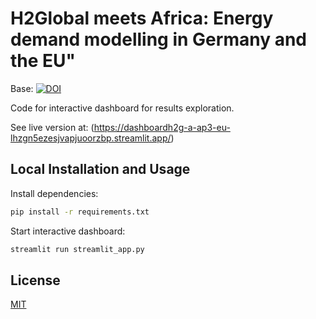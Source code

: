 # H2Global meets Africa: Energy demand modelling in Germany and the EU"

Base: [![DOI](https://zenodo.org/badge/451538981.svg)](https://zenodo.org/badge/latestdoi/451538981)

Code for interactive dashboard for results exploration.

See live version at: (https://dashboardh2g-a-ap3-eu-lhzgn5ezesjvapjuoorzbp.streamlit.app/)

## Local Installation and Usage

Install dependencies:

```sh
pip install -r requirements.txt
```

Start interactive dashboard:

```sh
streamlit run streamlit_app.py
```

## License

[MIT](LICENSE)

